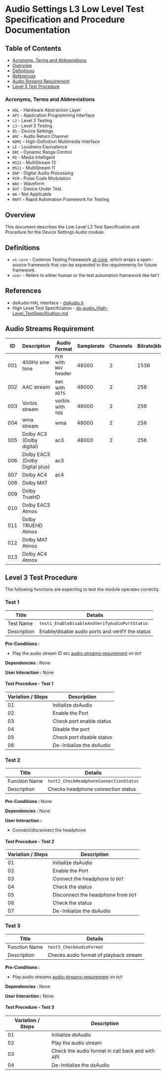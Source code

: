 # Audio Settings L3 Low Level Test Specification and Procedure Documentation

## Table of Contents

- [Acronyms, Terms and Abbreviations](#acronyms-terms-and-abbreviations)
- [Overview](#overview)
- [Definitions](#definitions)
- [References](#references)
- [Audio Streams Requirement](#audio-streams-requirement)
- [Level 3 Test Procedure](#level-3-test-procedure)

### Acronyms, Terms and Abbreviations

- `HAL`    - Hardware Abstraction Layer
- `API`    - Application Programming Interface
- `L2`     - Level 2 Testing
- `L3`     - Level 3 Testing
- `DS`     - Device Settings
- `ARC`    - Audio Return Channel
- `HDMI`   - High-Definition Multimedia Interface
- `LE`     - Loudness Equivalence
- `DRC`    - Dynamic Range Control
- `MI`     - Media Intelligent
- `MS12`   - MultiStream 12
- `MS11`   - MultiStream 11
- `DAP`    - Digital Audio Processing
- `PCM`    - Pulse Code Modulation
- `WAV`    - Waveform
- `DUT`    - Device Under Test
- `NA`     - Not Applicable
- `RAFT`   - Rapid Automation Framework for Testing

## Overview

This document describes the Low Level L3 Test Specification and Procedure for the Device Settings Audio module.

## Definitions

- `ut-core` \- Common Testing Framework [ut-core](https://github.com/rdkcentral/ut-core), which wraps a open-source framework that can be expanded to the requirements for future framework.
- `user` \- Refers to either human or the test automation framework like `RAFT`

## References

- dsAudio HAL Interface - [dsAudio.h](https://github.com/rdkcentral/rdk-halif-device_settings/blob/main/include/dsAudio.h)
- High Level Test Specification - [ds-audio_High-Level_TestSpecification.md](https://github.com/rdkcentral/rdk-halif-device_settings/blob/main/docs/pages/ds-audio_High-Level_TestSpecification.md)

## Audio Streams Requirement

|ID|Description|Audio Format|Samplerate|Channels|Bitrate(kbps)|
|--|-----------|------------|----------|--------|-------|
|001|400Hz sine tone|`PCM` with `WAV` header|48000|2|1536|
|002|AAC stream|aac with `ADTS`|48000|2|256|
|003|Vorbis stream|vorbis with `ogg`|48000|2|256|
|004|wma stream|wma|48000|2|256|
|005|Dolby AC3 (Dolby digital)|ac3|48000|2|256|
|006|Dolby EAC3 (Dolby Digital plus)|ac3||||
|007|Dolby AC4|ac4||||
|008|Dolby MAT|||||
|009|Dolby TrueHD|||||
|010|Dolby EAC3 Atmos|||||
|011|Dolby TRUEHD Atmos|||||
|012|Dolby MAT Atmos|||||
|013|Dolby AC4 Atmos|||||

## Level 3 Test Procedure

The following functions are expecting to test the module operates correctly.

### Test 1

|Title|Details|
|-----|-------|
|Test Name|`test1_EnableDisableAndVerifyAudioPortStatus`|
|Description|Enable/disable audio ports and verifY the status|

**Pre-Conditions :**

- Play the audio stream ID `001` [audio-streams-requirement](#audio-streams-requirement) on `DUT`

**Dependencies :**
None

**User Interaction :**
None

#### Test Procedure - Test 1

|Variation / Steps|Description|
|-----------------|-----------|
|01|Initialize dsAudio|
|02|Enable the Port|
|03|Check port enable status|
|04|Disable the port|
|05|Check port disable status|
|06|De-Initialize the dsAudio|

### Test 2

|Title|Details|
|-----|-------|
|Function Name|`test2_CheckHeadphoneConnectionStatus`|
|Description|Checks headphone connection status|

**Pre-Conditions :**
None

**Dependencies :**
None

**User Interaction :**

- Connect/disconnect the headphone

#### Test Procedure - Test 2

|Variation / Steps|Description|
|-----------------|-----------|
|01|Initialize dsAudio|
|02|Enable the Port|
|03|Connect the headphone to `DUT`|
|04|Check the status|
|05|Disconnect the headphone from `DUT`|
|06|Check the status|
|07|De-Initialize the dsAudio|

### Test 3

|Title|Details|
|-----|-------|
|Function Name|`test3_CheckAudioFormat`|
|Description|Checks audio format of playback stream|

**Pre-Conditions :**

- Play audio streams [audio-streams-requirement](#audio-streams-requirement) on `DUT`

**Dependencies :**
None

**User Interaction :**
None

#### Test Procedure - Test 3

|Variation / Steps|Description|
|-----------------|-----------|
|01|Initialize dsAudio|
|02|Play the audio stream|
|03|Check the audio format in call back and with API|
|04|De-Initialize the dsAudio|
